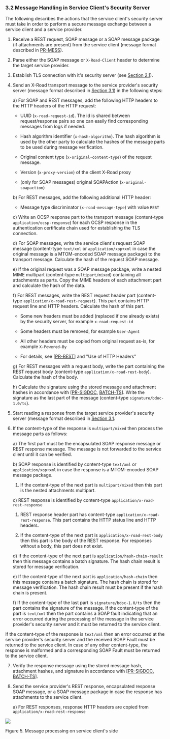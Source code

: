 ### 3.2 Message Handling in Service Client's Security Server

The following describes the actions that the service client's security server must take in order to perform a secure message exchange between a service client and a service provider.

1. Receive a REST request, SOAP message or a SOAP message package (if attachments are present) from the service client (message format described in [PR-MESS](#Ref_PR-MESS)).

2. Parse either the SOAP message or `X-Road-Client` header to determine the target service provider.

3. Establish TLS connection with it's security server (see [Section 2.1](#21-tls-authentication)).

4. Send an X-Road transport message to the service provider's security server (message format described in [Section 3.1](#31-x-road-transport-message)) in the following steps:

    a)	For SOAP and REST messages, add the following HTTP headers to the HTTP headers of the HTTP request:

    * UUID (`x-road-request-id`). The id is shared between request/response pairs so one can easily find corresponding messages from logs if needed.

    * Hash algorithm identifier (`x-hash-algorithm`). The hash algorithm is used by the other party to calculate the hashes of the message parts to be used during message verification.

    * Original content type (`x-original-content-type`) of the request message.
    
    * Version (`x-proxy-version`) of the client X-Road proxy
    
    * (only for SOAP messages) original SOAPAction (`x-original-soapaction`)

    b)	For REST messages, add the following additional HTTP header:

    * Message type discriminator (`x-road-message-type`) with value `REST`

    c) Write an OCSP response part to the transport message (content-type `application/ocsp-response`) for each OCSP response in the authentication certificate chain used for establishing the TLS connection.

    d) For SOAP messages, write the service client's request SOAP message (content-type `text/xml` or `application/xop+xml` in case the original message is a MTOM-encoded SOAP message package) to the transport message. Calculate the hash of the request SOAP message.

    e) If the original request was a SOAP message package, write a nested MIME multipart (content-type `multipart/mixed`) containing all attachments as parts. Copy the MIME headers of each attachment part and calculate the hash of the data. 

    f) For REST messages, write the REST request header part (content-type `application/x-road-rest-request`). This part contains HTTP request line and HTTP headers. Calculate the hash of this part.

    * Some new headers must be added (replaced if one already exists) by the security server, for example `x-road-request-id`

    * Some headers must be removed, for example `User-Agent`

    * All other headers must be copied from original request as-is, for example `X-Powered-By`

    * For details, see \[[PR-REST](#Ref_PR-REST)\] and "Use of HTTP Headers"

    g) For REST messages with a request body, write the part containing the REST request body (content-type `application/x-road-rest-body`). Calculate the hash of the body.

    h) Calculate the signature using the stored message and attachment hashes in accordance with \[[PR-SIGDOC](#Ref_PR-SIGDOC), [BATCH-TS](#Ref_BATCH-TS)\]. Write the signature as the last part of the message (content-type `signature/bdoc-1.0/ts`).

5. Start reading a response from the target service provider's security server (message format described in [Section 3.1](#31-x-road-transport-message).

6. If the content-type of the response is `multipart/mixed` then process the message parts as follows:

    a) The first part must be the encapsulated SOAP response message or REST response message. The message is not forwarded to the service client until it can be verified.

    b) SOAP response is identified by content-type `text/xml` or `application/xop+xml` in case the response is a MTOM-encoded SOAP message package. 

    1. If the content-type of the next part is `multipart/mixed` then this part is the nested attachments multipart. 

    c) REST response is identified by content-type `application/x-road-rest-response`
    
    1. REST response header part has content-type `application/x-road-rest-response`. This part contains the HTTP status line and HTTP headers.

    2. If the content-type of the next part is `application/x-road-rest-body` then this part is the body of the REST response. For responses without a body, this part does not exist.
    
    d) If the content-type of the next part is `application/hash-chain-result` then this message contains a batch signature. The hash chain result is stored for message verification.

    e) If the content-type of the next part is `application/hash-chain` then this message contains a batch signature. The hash chain is stored for message verification. The hash chain result must be present if the hash chain is present.

    f) If the content-type of the last part is `signature/bdoc-1.0/ts` then the part contains the signature of the message. If the content-type of the part is `text/xml` then the part contains a SOAP fault indicating that an error occurred during the processing of the message in the service provider's security server and it must be returned to the service client.

If the content-type of the response is `text/xml` then an error occurred at the service provider's security server and the received SOAP Fault must be returned to the service client. In case of any other content-type, the response is malformed and a corresponding SOAP Fault must be returned to the service client.

7. Verify the response message using the stored message hash, attachment hashes, and signature in accordance with \[[PR-SIGDOC](#Ref_PR-SIGDOC), [BATCH-TS](#Ref_BATCH-TS)\].

8. Send the service provider's REST response, encapsulated response SOAP message, or a SOAP message package in case the response has attachments to the service client.

    a) For REST responses, response HTTP headers are copied from `application/x-road-rest-response`


![](img/pr-messtransport-protocol-message-processing-client.svg)

Figure 5. Message processing on service client's side